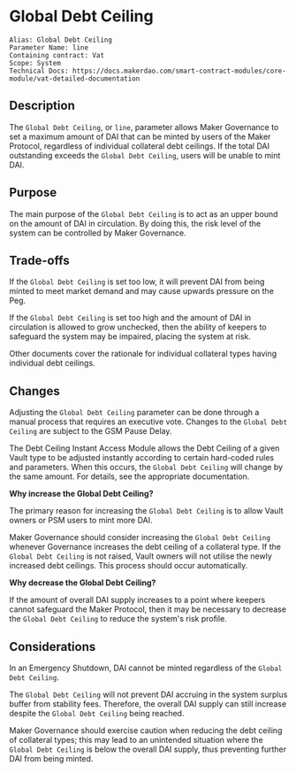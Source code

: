 # Global Debt Ceiling

```
Alias: Global Debt Ceiling
Parameter Name: line
Containing contract: Vat
Scope: System
Technical Docs: https://docs.makerdao.com/smart-contract-modules/core-module/vat-detailed-documentation
```

## Description

The `Global Debt Ceiling`, or `line`, parameter allows Maker Governance to set a maximum amount of DAI that can be minted by users of the Maker Protocol, regardless of individual collateral debt ceilings. If the total DAI outstanding exceeds the `Global Debt Ceiling`, users will be unable to mint DAI.

## Purpose

The main purpose of the `Global Debt Ceiling` is to act as an upper bound on the amount of DAI in circulation. By doing this, the risk level of the system can be controlled by Maker Governance.

## Trade-offs

If the `Global Debt Ceiling` is set too low, it will prevent DAI from being minted to meet market demand and may cause upwards pressure on the Peg.

If the `Global Debt Ceiling` is set too high and the amount of DAI in circulation is allowed to grow unchecked, then the ability of keepers to safeguard the system may be impaired, placing the system at risk.

Other documents cover the rationale for individual collateral types having individual debt ceilings.

## Changes

Adjusting the `Global Debt Ceiling` parameter can be done through a manual process that requires an executive vote. Changes to the `Global Debt Ceiling` are subject to the GSM Pause Delay.

The Debt Ceiling Instant Access Module allows the Debt Ceiling of a given Vault type to be adjusted instantly according to certain hard-coded rules and parameters. When this occurs, the `Global Debt Ceiling` will change by the same amount. For details, see the appropriate documentation.

**Why increase the Global Debt Ceiling?**

The primary reason for increasing the `Global Debt Ceiling` is to allow Vault owners or PSM users to mint more DAI.

Maker Governance should consider increasing the `Global Debt Ceiling` whenever Governance increases the debt ceiling of a collateral type. If the `Global Debt Ceiling` is not raised, Vault owners will not utilise the newly increased debt ceilings. This process should occur automatically.

**Why decrease the Global Debt Ceiling?**

If the amount of overall DAI supply increases to a point where keepers cannot safeguard the Maker Protocol, then it may be necessary to decrease the `Global Debt Ceiling` to reduce the system's risk profile.

## Considerations

In an Emergency Shutdown, DAI cannot be minted regardless of the `Global Debt Ceiling`.

The `Global Debt Ceiling` will not prevent DAI accruing in the system surplus buffer from stability fees. Therefore, the overall DAI supply can still increase despite the `Global Debt Ceiling` being reached.

Maker Governance should exercise caution when reducing the debt ceiling of collateral types; this may lead to an unintended situation where the `Global Debt Ceiling` is below the overall DAI supply, thus preventing further DAI from being minted.
